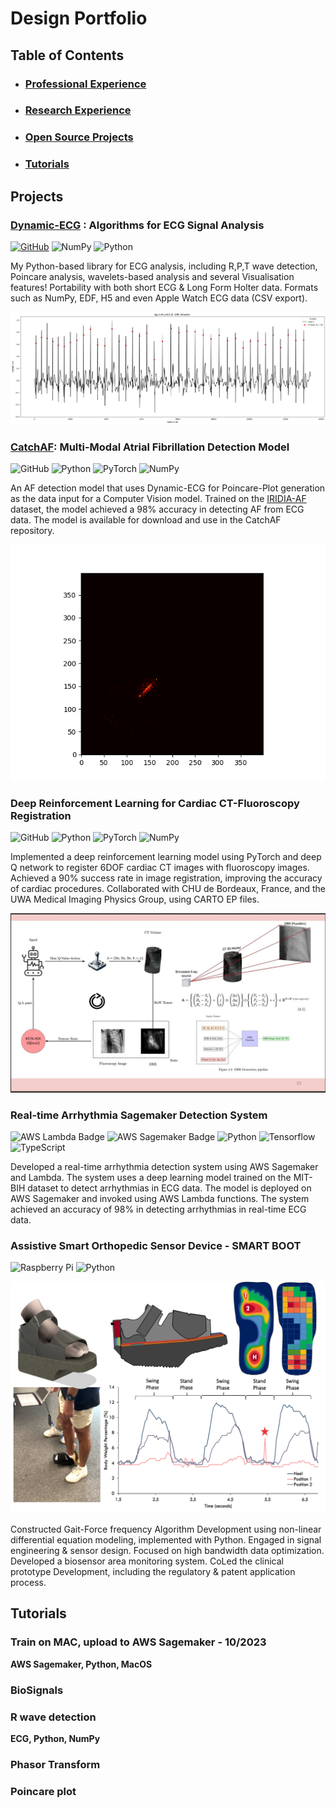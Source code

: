 # Design Portfolio
## Table of Contents
- ### [Professional Experience](Professional.md)
- ### [Research Experience](research.md)
- ### [Open Source Projects](opensource.md)
- ### [Tutorials](Tutorials.md)



## Projects
### [Dynamic-ECG](opensource.md#dynamic-ecg/Dynamic-ECG) : Algorithms for ECG Signal Analysis 
[![GitHub](https://img.shields.io/badge/-GitHub-181717?style=flat&logo=github)](https://github.com/Heartbeatman/dynamic_ecg)   ![NumPy](https://img.shields.io/badge/-NumPy-013243?style=flat&logo=numpy&logoColor=white) ![Python](https://img.shields.io/badge/-Python-3776AB?style=flat&logo=python&logoColor=white)

My Python-based library for ECG analysis, including R,P,T wave detection, Poincare analysis, wavelets-based analysis and several Visualisation features! Portability with both short ECG & Long Form Holter data. Formats such as NumPy, EDF, H5 and even Apple Watch ECG data (CSV export).


![alt text](assets/images/sample_r_plot.png)



### [CatchAF](opensource.md#CatchAF/CatchAF): Multi-Modal Atrial Fibrillation Detection Model
![GitHub](https://img.shields.io/badge/-GitHub-181717?style=flat&logo=github)
![Python](https://img.shields.io/badge/-Python-3776AB?style=flat&logo=python&logoColor=white)  ![PyTorch](https://img.shields.io/badge/-PyTorch-EE4C2C?style=flat&logo=pytorch&logoColor=white)  ![NumPy](https://img.shields.io/badge/-NumPy-013243?style=flat&logo=numpy&logoColor=white)

An AF detection model that uses Dynamic-ECG for Poincare-Plot generation as the data input for a Computer Vision model. Trained on the [IRIDIA-AF](https://www.nature.com/articles/s41597-023-02621-1) dataset, the model achieved a 98% accuracy in detecting AF from ECG data. The model is available for download and use in the CatchAF repository.

![alt text](assets/images/histogram_animation.gif)



### Deep Reinforcement Learning for Cardiac CT-Fluoroscopy Registration
![GitHub](https://img.shields.io/badge/-GitHub-181717?style=flat&logo=github)
![Python](https://img.shields.io/badge/-Python-3776AB?style=flat&logo=python&logoColor=white)  ![PyTorch](https://img.shields.io/badge/-PyTorch-EE4C2C?style=flat&logo=pytorch&logoColor=white)  ![NumPy](https://img.shields.io/badge/-NumPy-013243?style=flat&logo=numpy&logoColor=white)

Implemented a deep reinforcement learning model using PyTorch and deep Q network to register 6DOF cardiac CT images with fluoroscopy images. Achieved a 90% success rate in image registration, improving the accuracy of cardiac procedures. Collaborated with CHU de Bordeaux, France, and the UWA Medical Imaging Physics Group, using CARTO EP files.

![alt text](assets/images/1707211837244.jpeg)



### Real-time Arrhythmia Sagemaker Detection System
![AWS Lambda Badge](https://img.shields.io/badge/AWS%20Lambda-F90?logo=awslambda&logoColor=fff&style=flat) ![AWS Sagemaker Badge](https://img.shields.io/badge/AWS%20Sagemaker-232F3E?logo=awssagemaker&logoColor=fff&style=flat) ![Python](https://img.shields.io/badge/-Python-3776AB?style=flat&logo=python&logoColor=white) ![Tensorflow](https://img.shields.io/badge/-Tensorflow-FF6F00?style=flat&logo=tensorflow&logoColor=white) ![TypeScript](https://img.shields.io/badge/-TypeScript-3178C6?style=flat&logo=typescript&logoColor=white)

Developed a real-time arrhythmia detection system using AWS Sagemaker and Lambda. The system uses a deep learning model trained on the MIT-BIH dataset to detect arrhythmias in ECG data. The model is deployed on AWS Sagemaker and invoked using AWS Lambda functions. The system achieved an accuracy of 98% in detecting arrhythmias in real-time ECG data.





### Assistive Smart Orthopedic Sensor Device - SMART BOOT
![Raspberry Pi](https://img.shields.io/badge/-Raspberry%20Pi-C51A4A?style=flat&logo=Raspberry-Pi) ![Python](https://img.shields.io/badge/-Python-3776AB?style=flat&logo=python&logoColor=white) 

![alt text](assets/images/pls.png)

Constructed Gait-Force frequency Algorithm Development using non-linear differential equation modeling, implemented with Python. Engaged in signal engineering & sensor design. Focused on high bandwidth data optimization. Developed a biosensor area monitoring system. CoLed the clinical prototype Development, including the regulatory & patent application process.




## Tutorials

### Train on MAC, upload to AWS Sagemaker - 10/2023
**AWS Sagemaker, Python, MacOS**

### BioSignals 




### R wave detection
**ECG, Python, NumPy**


### Phasor Transform

### Poincare plot






